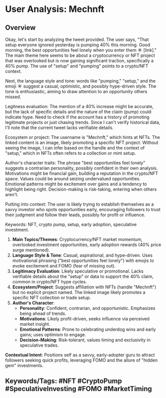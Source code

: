 # User Analysis: Mechnft

## Overview

<think>
Okay, let's start by analyzing the tweet provided. The user says, "That setup everyone ignored yesterday is pumping 40% this morning. Good morning, the best opportunities feel lonely when you enter them ☀️ [link]." The main theme here seems to be about a cryptocurrency or NFT project that was overlooked but is now gaining significant traction, specifically a 40% pump. The use of "setup" and "pumping" points to a crypto/NFT context.

Next, the language style and tone: words like "pumping," "setup," and the emoji ☀️ suggest a casual, optimistic, and possibly hype-driven style. The tone is enthusiastic, aiming to draw attention to an opportunity others missed.

Legitness evaluation: The mention of a 40% increase might be accurate, but the lack of specific details and the nature of the claim (pump) could indicate hype. Need to check if the account has a history of promoting legitimate projects or just chasing trends. Since I can't verify historical data, I'll note that the current tweet lacks verifiable details.

Ecosystem or project: The username is "Mechnft," which hints at NFTs. The linked content is an image, likely promoting a specific NFT project. Without seeing the image, I can infer based on the handle and the context of "setup," which in NFTs often refers to a collection or mint setup.

Author's character traits: The phrase "best opportunities feel lonely" suggests a contrarian personality, possibly confident in their own analysis. Motivations might be financial gain, building a reputation in the crypto/NFT space. Values could be around seizing undervalued opportunities. Emotional patterns might be excitement over gains and a tendency to highlight being right. Decision-making is risk-taking, entering when others aren't.

Putting into context: The user is likely trying to establish themselves as a savvy investor who spots opportunities early, encouraging followers to trust their judgment and follow their leads, possibly for profit or influence.

Keywords: NFT, crypto pump, setup, early adoption, speculative investment.
</think>

1. **Main Topics/Themes**: Cryptocurrency/NFT market momentum, overlooked investment opportunities, early adoption rewards (40% price surge mentioned).  
2. **Language Style & Tone**: Casual, aspirational, and hype-driven. Uses motivational phrasing ("best opportunities feel lonely") with emojis to evoke excitement and FOMO (fear of missing out).  
3. **Legitimacy Evaluation**: Likely speculative or promotional. Lacks verifiable details about the "setup" or data to support the 40% claim, common in crypto/NFT hype cycles.  
4. **Ecosystem/Project**: Suggests affiliation with NFTs (handle "Mechnft") but no explicit project named. The linked image likely promotes a specific NFT collection or trade setup.  
5. **Author's Character**:  
   - **Personality**: Confident, contrarian, and opportunistic. Emphasizes being ahead of trends.  
   - **Motivations**: Likely profit-driven, seeks influence via perceived market insight.  
   - **Emotional Patterns**: Prone to celebrating underdog wins and early gains; uses optimism to engage.  
   - **Decision-Making**: Risk-tolerant, values timing and exclusivity in speculative trades.  

**Contextual Intent**: Positions self as a savvy, early-adopter guru to attract followers seeking quick profits, leveraging FOMO and the allure of "hidden gem" investments.  

**Keywords/Tags**: #NFT #CryptoPump #SpeculativeInvesting #FOMO #MarketTiming
---
